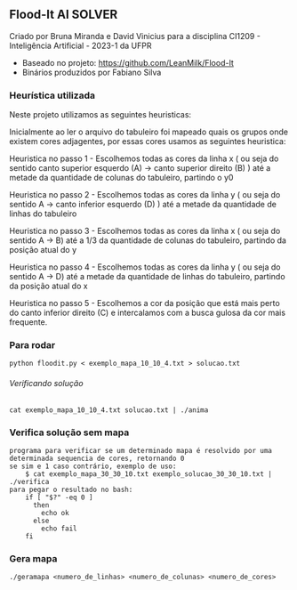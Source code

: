 ## Flood-It AI SOLVER
Criado por Bruna Miranda e David Vinicius para a disciplina CI1209 - Inteligência Artificial - 2023-1 da UFPR

- Baseado no projeto: https://github.com/LeanMilk/Flood-It
- Binários produzidos por Fabiano Silva

### Heurística utilizada
Neste projeto utilizamos as seguintes heuristicas:

Inicialmente ao ler o arquivo do tabuleiro foi mapeado quais os grupos onde existem cores adjagentes, por essas cores usamos as seguintes heuristica:

Heuristica no passo 1 - Escolhemos todas as cores da linha x ( ou seja do sentido canto superior esquerdo (A) -> canto superior direito (B) ) até a metade da quantidade de colunas do tabuleiro, partindo o y0 

Heuristica no passo 2 - Escolhemos todas as cores da linha y ( ou seja do sentido A -> canto inferior esquerdo (D) ) até a metade da quantidade de linhas do tabuleiro

Heuristica no passo 3 - Escolhemos todas as cores da linha x ( ou seja do sentido A -> B) até a 1/3 da quantidade de colunas do tabuleiro, partindo da posição atual do y 

Heuristica no passo 4 - Escolhemos todas as cores da linha y ( ou seja do sentido A -> D) até a metade da quantidade de linhas do tabuleiro, partindo da posição atual do x 

Heuristica no passo 5 - Escolhemos a cor da posição que está mais perto do canto inferior direito (C) e intercalamos com a busca gulosa da cor mais frequente.

### Para rodar 
```
python floodit.py < exemplo_mapa_10_10_4.txt > solucao.txt
```

###### Verificando solução 
```
cat exemplo_mapa_10_10_4.txt solucao.txt | ./anima
```

### Verifica solução sem mapa
```
programa para verificar se um determinado mapa é resolvido por uma determinada sequencia de cores, retornando 0 
se sim e 1 caso contrário, exemplo de uso:
    $ cat exemplo_mapa_30_30_10.txt exemplo_solucao_30_30_10.txt | ./verifica
para pegar o resultado no bash:
    if [ "$?" -eq 0 ]
      then
        echo ok
      else
        echo fail
    fi
```

### Gera mapa
```
./geramapa <numero_de_linhas> <numero_de_colunas> <numero_de_cores>
```

